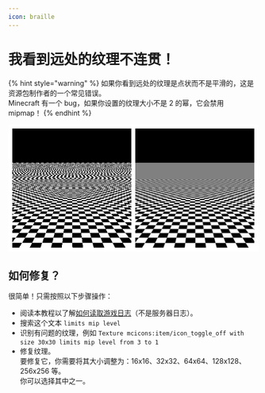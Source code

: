 ```yaml
---
icon: braille
---
```


# 我看到远处的纹理不连贯！

{% hint style="warning" %}
如果你看到远处的纹理是点状而不是平滑的，这是资源包制作者的一个常见错误。\
Minecraft 有一个 bug，如果你设置的纹理大小不是 2 的幂，它会禁用 mipmap！
{% endhint %}

![左：没有 mipmap。右：有 mipmap](<../.gitbook/assets/image (19).png>)

## **如何修复？**

很简单！只需按照以下步骤操作：

* 阅读本教程以了解[如何读取游戏日志](identify-why-textures-are-not-shown.md)（不是服务器日志）。
* 搜索这个文本 `limits mip level`
* 识别有问题的纹理，例如 `Texture mcicons:item/icon_toggle_off with size 30x30 limits mip level from 3 to 1`
* 修复纹理。\
  要修复它，你需要将其大小调整为：16x16、32x32、64x64、128x128、256x256 等。\
  你可以选择其中之一。
